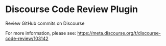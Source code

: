 # Discourse Code Review Plugin

Review GitHub commits on Discourse

For more information, please see: https://meta.discourse.org/t/discourse-code-review/103142

